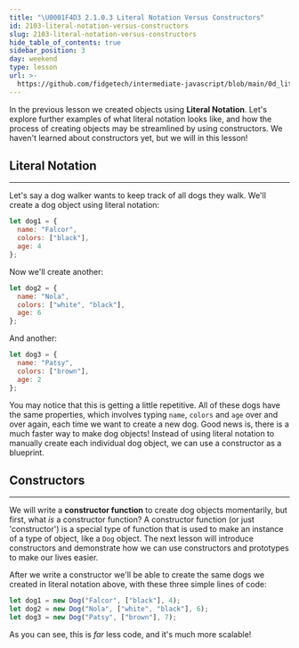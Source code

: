 ```yaml
---
title: "\U0001F4D3 2.1.0.3 Literal Notation Versus Constructors"
id: 2103-literal-notation-versus-constructors
slug: 2103-literal-notation-versus-constructors
hide_table_of_contents: true
sidebar_position: 3
day: weekend
type: lesson
url: >-
  https://github.com/fidgetech/intermediate-javascript/blob/main/0d_literal_notation_vs_constructors.md
---
```


In the previous lesson we created objects using **Literal Notation**. Let's explore further examples of what literal notation looks like, and how the process of creating objects may be streamlined by using constructors. We haven't learned about constructors yet, but we will in this lesson!

## Literal Notation
---

Let's say a dog walker wants to keep track of all dogs they walk. We'll create a dog object using literal notation:

```javascript
let dog1 = {
  name: "Falcor",
  colors: ["black"],
  age: 4
};
```

Now we'll create another:

```javascript
let dog2 = {
  name: "Nola",
  colors: ["white", "black"],
  age: 6
};
```

And another:

```javascript
let dog3 = {
  name: "Patsy",
  colors: ["brown"],
  age: 2
};
```

You may notice that this is getting a little repetitive. All of these dogs have the same properties, which involves typing `name`, `colors` and `age` over and over again, each time we want to create a new dog. Good news is, there is a much faster way to make dog objects! Instead of using literal notation to manually create each individual dog object, we can use a constructor as a blueprint.

## Constructors
---

We will write a **constructor function** to create dog objects momentarily, but first, what _is_ a constructor function? A constructor function (or just 'constructor') is a special type of function that is used to make an instance of a type of object, like a `Dog` object. The next lesson will introduce constructors and demonstrate how we can use constructors and prototypes to make our lives easier.

After we write a constructor we'll be able to create the same dogs we created in literal notation above, with these three simple lines of code:

```javascript
let dog1 = new Dog("Falcor", ["black"], 4);
let dog2 = new Dog("Nola", ["white", "black"], 6);
let dog3 = new Dog("Patsy", ["brown"], 7);
```

As you can see, this is _far_ less code, and it's much more scalable!
